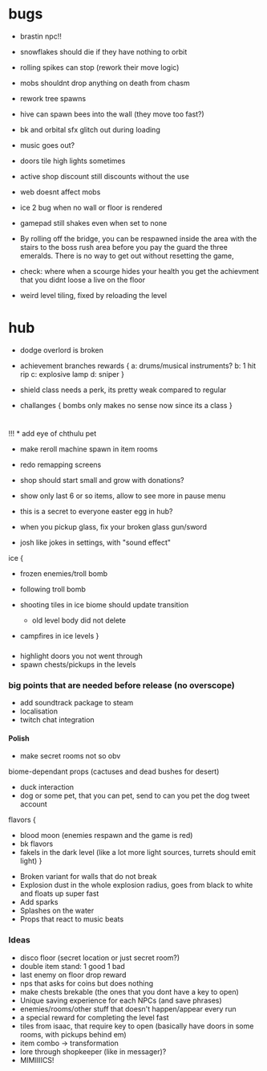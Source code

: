 # bugs

* brastin npc!!

* snowflakes should die if they have nothing to orbit
* rolling spikes can stop (rework their move logic)
* mobs shouldnt drop anything on death from chasm
* rework tree spawns
* hive can spawn bees into the wall (they move too fast?)
* bk and orbital sfx glitch out during loading
* music goes out?
* doors tile high lights sometimes
* active shop discount still discounts without the use
* web doesnt affect mobs
* ice 2 bug when no wall or floor is rendered

* gamepad still shakes even when set to none
* By rolling off the bridge, you can be respawned inside the area with the stairs to the boss rush area before you pay the guard the three emeralds. There is no way to get out without resetting the game,
* check: where when a scourge hides your health you get the achievment that you didnt loose a live on the floor

* weird level tiling, fixed by reloading the level

# hub

* dodge overlord is broken

* achievement branches rewards {
 a: drums/musical instruments?
 b: 1 hit rip
 c: explosive lamp
 d: sniper
}

* shield class needs a perk, its pretty weak compared to regular

* challanges {
 bombs only makes no sense now since its a class
}

#

!!! * add eye of chthulu pet
* make reroll machine spawn in item rooms

* redo remapping screens
* shop should start small and grow with donations?
* show only last 6 or so items, allow to see more in pause menu
* this is a secret to everyone easter egg in hub?

* when you pickup glass, fix your broken glass gun/sword
* josh like jokes in settings, with "sound effect"

ice {
 * frozen enemies/troll bomb
 * following troll bomb
 * shooting tiles in ice biome should update transition
   + old level body did not delete

 * campfires in ice levels
}

###

* highlight doors you not went through
* spawn chests/pickups in the levels

### big points that are needed before release (no overscope)

* add soundtrack package to steam
* localisation
* twitch chat integration

#### Polish

* make secret rooms not so obv

biome-dependant props (cactuses and dead bushes for desert)
* duck interaction
* dog or some pet, that you can pet, send to can you pet the dog tweet account

flavors {
 + blood moon (enemies respawn and the game is red)
 + bk flavors
 + fakels in the dark level (like a lot more light sources, turrets should emit light)
}

* Broken variant for walls that do not break
* Explosion dust in the whole explosion radius, goes from black to white and floats up super fast
* Add sparks
* Splashes on the water
* Props that react to music beats

### Ideas

* disco floor (secret location or just secret room?)
* double item stand: 1 good 1 bad
* last enemy on floor drop reward
* nps that asks for coins but does nothing
* make chests brekable (the ones that you dont have a key to open)
* Unique saving experience for each NPCs (and save phrases)
* enemies/rooms/other stuff that doesn't happen/appear every run
* a special reward for completing the level fast
* tiles from isaac, that require key to open (basically have doors in some rooms, with pickups behind em)
* item combo -> transformation
* lore through shopkeeper (like in messager)?
* MIMIIIICS!
